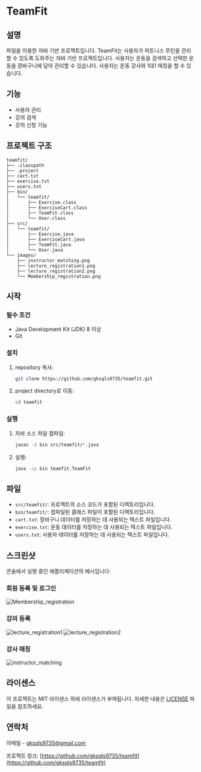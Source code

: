 # TeamFit

## 설명
파일을 이용한 자바 기반 프로젝트입니다.
TeamFit는 사용자가 피트니스 루틴을 관리할 수 있도록 도와주는 자바 기반 프로젝트입니다. 
사용자는 운동을 검색하고 선택한 운동을 장바구니에 담아 관리할 수 있습니다.
사용자는 운동 강사와 1대1 매칭을 할 수 있습니다.

## 기능
- 사용자 관리
- 강의 검색
- 강의 신청 기능

## 프로젝트 구조
```
teamfit/
├── .classpath
├── .project
├── cart.txt
├── exercise.txt
├── users.txt
├── bin/
│   └── teamfit/
│       ├── Exercise.class
│       ├── ExerciseCart.class
│       ├── TeamFit.class
│       └── User.class
├── src/
│   └── teamfit/
│       ├── Exercise.java
│       ├── ExerciseCart.java
│       ├── TeamFit.java
│       └── User.java
└── images/
    ├── instructor_matching.png
    ├── lecture_registration1.png
    ├── lecture_registration2.png
    └── Membership_registration.png
```

## 시작

### 필수 조건
- Java Development Kit (JDK) 8 이상
- Git

### 설치
1. repository 복사:
    ```sh
    git clone https://github.com/gksqls9735/teamfit.git
    ```
2. project directory로 이동:
    ```sh
    cd teamfit
    ```

### 실행
1. 자바 소스 파일 컴파일:
    ```sh
    javac -d bin src/teamfit/*.java
    ```
2. 실행:
    ```sh
    java -cp bin teamfit.TeamFit
    ```

## 파일
- `src/teamfit/`: 프로젝트의 소스 코드가 포함된 디렉토리입니다.
- `bin/teamfit/`: 컴파일된 클래스 파일이 포함된 디렉토리입니다.
- `cart.txt`: 장바구니 데이터를 저장하는 데 사용되는 텍스트 파일입니다.
- `exercise.txt`: 운동 데이터를 저장하는 데 사용되는 텍스트 파일입니다.
- `users.txt`: 사용자 데이터를 저장하는 데 사용되는 텍스트 파일입니다.

## 스크린샷
콘솔에서 실행 중인 애플리케이션의 예시입니다:

### 회원 등록 및 로그인
![Membership_registration](https://github.com/gksqls9735/TeamFit/assets/166088728/0ca402d2-f0ea-4727-9ef6-199a55dd10f9)

### 강의 등록
![lecture_registration1](https://github.com/gksqls9735/TeamFit/assets/166088728/83a5c15d-949a-4fef-a08d-d72cc174163f)
![lecture_registration2](https://github.com/gksqls9735/TeamFit/assets/166088728/b5a729ff-de5a-4197-855d-bf59eb54f864)

### 강사 매칭
![instructor_matching](https://github.com/gksqls9735/TeamFit/assets/166088728/2703ee31-a082-4a83-a041-e1b73a45cff2)


## 라이센스
이 프로젝트는 MIT 라이센스 하에 라이센스가 부여됩니다. 자세한 내용은 [LICENSE](LICENSE) 파일을 참조하세요.

## 연락처
이메일 - [gksqls9735@gmail.com](mailto:gksqls9735@gmail.com)

프로젝트 링크: [https://github.com/gksqls9735/teamfit](https://github.com/gksqls9735/teamfit)
